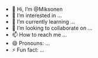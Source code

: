 - 👋 Hi, I’m @Miksonen
- 👀 I’m interested in ...
- 🌱 I’m currently learning ...
- 💞️ I’m looking to collaborate on ...
- 📫 How to reach me ...
- 😄 Pronouns: ...
- ⚡ Fun fact: ...

<!---
Miksonen/Miksonen is a ✨ special ✨ repository because its `README.md` (this file) appears on your GitHub profile.
You can click the Preview link to take a look at your changes.
--->
